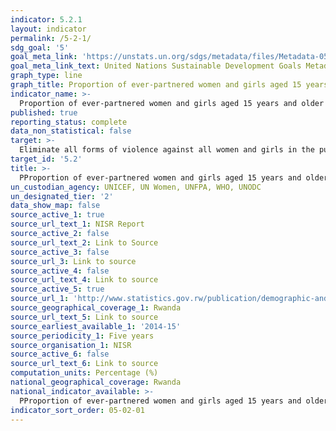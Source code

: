 ```yaml
---
indicator: 5.2.1
layout: indicator
permalink: /5-2-1/
sdg_goal: '5'
goal_meta_link: 'https://unstats.un.org/sdgs/metadata/files/Metadata-05-02-01.pdf'
goal_meta_link_text: United Nations Sustainable Development Goals Metadata (pdf 894kB)
graph_type: line
graph_title: Proportion of ever-partnered women and girls aged 15 years and older subjected to physical, sexual or psychological violence by a current or former intimate partner in the previous 12 months, by form of violence and by age
indicator_name: >-
  Proportion of ever-partnered women and girls aged 15 years and older subjected to physical, sexual or psychological violence by a current or former intimate partner in the previous 12 months, by form of violence and by age
published: true
reporting_status: complete
data_non_statistical: false
target: >-
  Eliminate all forms of violence against all women and girls in the public and private spheres, including trafficking and sexual and other types of exploitation
target_id: '5.2'
title: >-
  PProportion of ever-partnered women and girls aged 15 years and older subjected to physical, sexual or psychological violence by a current or former intimate partner in the previous 12 months, by form of violence and by age
un_custodian_agency: UNICEF, UN Women, UNFPA, WHO, UNODC
un_designated_tier: '2'
data_show_map: false
source_active_1: true
source_url_text_1: NISR Report
source_active_2: false
source_url_text_2: Link to Source
source_active_3: false
source_url_3: Link to source
source_active_4: false
source_url_text_4: Link to source
source_active_5: true
source_url_1: 'http://www.statistics.gov.rw/publication/demographic-and-health-survey-20142015-final-report'
source_geographical_coverage_1: Rwanda
source_url_text_5: Link to source
source_earliest_available_1: '2014-15'
source_periodicity_1: Five years
source_organisation_1: NISR
source_active_6: false
source_url_text_6: Link to source
computation_units: Percentage (%)
national_geographical_coverage: Rwanda
national_indicator_available: >-
  PProportion of ever-partnered women and girls aged 15 years and older subjected to physical, sexual or psychological violence by a current or former intimate partner in the previous 12 months, by form of violence and by age
indicator_sort_order: 05-02-01
---
```

